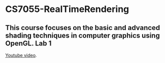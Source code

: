 # CS7055-RealTimeRendering
This course focuses on the basic and advanced shading techniques in computer graphics using OpenGL.
Lab 1
--------
[Youtube video](https://www.youtube.com/watch?v=v4c87JpHNw8/).
